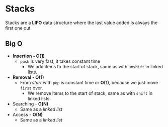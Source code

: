 # Stacks

Stacks are a **LIFO** data structure where the last value added
is always the first one out.

## Big O

- **Insertion - O(1)**
  - `push` is very fast, it takes constant time
    - We add items to the start of stack, same as with `unshift` in linked lists.
- **Removal - O(1)**
  - From *start* with `pop` is constant time or **O(1)**, because we just move `first` over.
    - We remove items to the start of stack, same as with `shift` in linked lists.
- Searching - **O(N)**
  - Same as a *linked list*
- Access - **O(N)**
  - Same as a *linked list*
